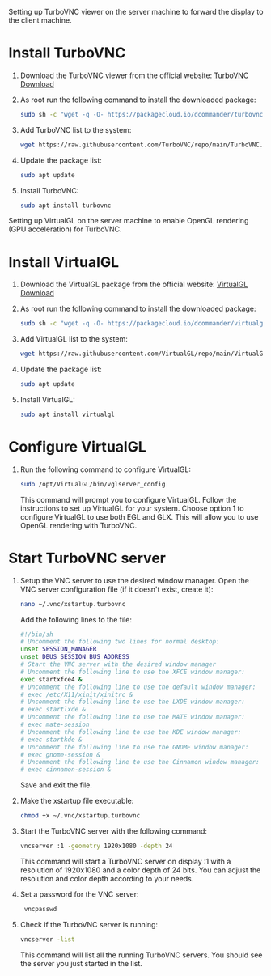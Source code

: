 Setting up  TurboVNC viewer on the server machine to forward the display to the client machine.

# Install TurboVNC
1. Download the TurboVNC viewer from the official website: [TurboVNC Download](https://www.turbovnc.org)

2. As root run the following command to install the downloaded package:
   ```bash
   sudo sh -c "wget -q -O- https://packagecloud.io/dcommander/turbovnc/gpgkey | gpg --dearmor >/etc/apt/trusted.gpg.d/TurboVNC.gpg"
   ```

3. Add TurboVNC list to the system:
    ```bash
    wget https://raw.githubusercontent.com/TurboVNC/repo/main/TurboVNC.list -O /etc/apt/sources.list.d/TurboVNC.list
    ```

4. Update the package list:
    ```bash
    sudo apt update
    ```

5. Install TurboVNC:
    ```bash
    sudo apt install turbovnc
    ```

Setting up  VirtualGL on the server machine to enable OpenGL rendering (GPU acceleration) for TurboVNC.

# Install VirtualGL
1. Download the VirtualGL package from the official website: [VirtualGL Download](https://www.virtualgl.org/)
2. As root run the following command to install the downloaded package:
   ```bash
   sudo sh -c "wget -q -O- https://packagecloud.io/dcommander/virtualgl/gpgkey | gpg --dearmor >/etc/apt/trusted.gpg.d/VirtualGL.gpg"
   ```
3. Add VirtualGL list to the system:
    ```bash
    wget https://raw.githubusercontent.com/VirtualGL/repo/main/VirtualGL.list -O /etc/apt/sources.list.d/VirtualGL.list
    ```

4. Update the package list:
    ```bash
    sudo apt update
    ```
5. Install VirtualGL:
    ```bash
    sudo apt install virtualgl
    ```

# Configure VirtualGL
1. Run the following command to configure VirtualGL:
   ```bash
   sudo /opt/VirtualGL/bin/vglserver_config
   ```
   This command will prompt you to configure VirtualGL. Follow the instructions to set up VirtualGL for your system.
   Choose option 1 to configure VirtualGL to use both EGL and GLX. This will allow you to use OpenGL rendering with TurboVNC.


# Start TurboVNC server
1. Setup the VNC server to use the desired window manager. Open the VNC server configuration file (if it doesn't exist, create it):
   ```bash
   nano ~/.vnc/xstartup.turbovnc
   ```
   Add the following lines to the file:
   ```bash
   #!/bin/sh
   # Uncomment the following two lines for normal desktop:
   unset SESSION_MANAGER
   unset DBUS_SESSION_BUS_ADDRESS
   # Start the VNC server with the desired window manager
   # Uncomment the following line to use the XFCE window manager:
   exec startxfce4 &
   # Uncomment the following line to use the default window manager:
   # exec /etc/X11/xinit/xinitrc &
   # Uncomment the following line to use the LXDE window manager:
   # exec startlxde &
   # Uncomment the following line to use the MATE window manager:
   # exec mate-session
   # Uncomment the following line to use the KDE window manager:
   # exec startkde &
   # Uncomment the following line to use the GNOME window manager:
   # exec gnome-session &
   # Uncomment the following line to use the Cinnamon window manager:
   # exec cinnamon-session &
   ```
    Save and exit the file.

2. Make the xstartup file executable:
   ```bash
   chmod +x ~/.vnc/xstartup.turbovnc
   ```

3. Start the TurboVNC server with the following command:
   ```bash
   vncserver :1 -geometry 1920x1080 -depth 24 
   ```
   This command will start a TurboVNC server on display :1 with a resolution of 1920x1080 and a color depth of 24 bits.
   You can adjust the resolution and color depth according to your needs.

4. Set a password for the VNC server:
   ```bash
    vncpasswd
    ```

5. Check if the TurboVNC server is running:
   ```bash
   vncserver -list
   ```
   This command will list all the running TurboVNC servers. You should see the server you just started in the list.




